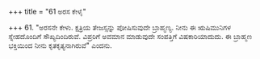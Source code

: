 +++
title = "61 ಅರಸ ಕೇಳೈ"

+++
61. "ಅರಸನೇ ಕೇಳು. ಕ್ಷತ್ರಿಯ ತೇಜಸ್ಸನ್ನು ಪೋಷಿಸುವುದೇ ಬ್ರಾಹ್ಮಣ್ಯ.  ನೀನು ಈ ಋಷಿಮುನಿಗಳ ಸ್ನೇಹದೊಂದಿಗೆ ಸೌಖ್ಯದಿಂದಿರುವೆ.  ವಿಪ್ರರಿಗೆ ಅವಮಾನ ಮಾಡುವುದೇ ಸಂಪತ್ತಿಗೆ ವಿಷಕಾರಿಯಾದುದು.  ಈ ಬ್ರಾಹ್ಮಣ ಭಕ್ತಿಯಿಂದ ನೀನು ಕೃತಕೃತ್ಯನಾಗಿರುವೆ" ಎಂದನು.